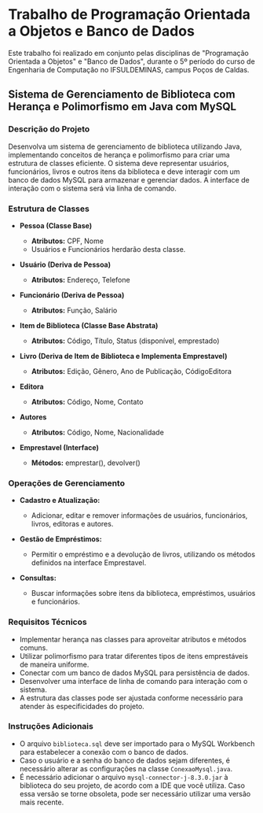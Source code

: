 # Trabalho de Programação Orientada a Objetos e Banco de Dados

Este trabalho foi realizado em conjunto pelas disciplinas de "Programação Orientada a Objetos" e "Banco de Dados", durante o 5º período do curso de Engenharia de Computação no IFSULDEMINAS, campus Poços de Caldas.

## Sistema de Gerenciamento de Biblioteca com Herança e Polimorfismo em Java com MySQL

### Descrição do Projeto

Desenvolva um sistema de gerenciamento de biblioteca utilizando Java, implementando conceitos de herança e polimorfismo para criar uma estrutura de classes eficiente. O sistema deve representar usuários, funcionários, livros e outros itens da biblioteca e deve interagir com um banco de dados MySQL para armazenar e gerenciar dados. A interface de interação com o sistema será via linha de comando.

### Estrutura de Classes

- **Pessoa (Classe Base)**
  - **Atributos:** CPF, Nome
  - Usuários e Funcionários herdarão desta classe.

- **Usuário (Deriva de Pessoa)**
  - **Atributos:** Endereço, Telefone

- **Funcionário (Deriva de Pessoa)**
  - **Atributos:** Função, Salário

- **Item de Biblioteca (Classe Base Abstrata)**
  - **Atributos:** Código, Título, Status (disponível, emprestado)

- **Livro (Deriva de Item de Biblioteca e Implementa Emprestavel)**
  - **Atributos:** Edição, Gênero, Ano de Publicação, CódigoEditora

- **Editora**
  - **Atributos:** Código, Nome, Contato

- **Autores**
  - **Atributos:** Código, Nome, Nacionalidade

- **Emprestavel (Interface)**
  - **Métodos:** emprestar(), devolver()

### Operações de Gerenciamento

- **Cadastro e Atualização:**
  - Adicionar, editar e remover informações de usuários, funcionários, livros, editoras e autores.

- **Gestão de Empréstimos:**
  - Permitir o empréstimo e a devolução de livros, utilizando os métodos definidos na interface Emprestavel.

- **Consultas:**
  - Buscar informações sobre itens da biblioteca, empréstimos, usuários e funcionários.

### Requisitos Técnicos

- Implementar herança nas classes para aproveitar atributos e métodos comuns.
- Utilizar polimorfismo para tratar diferentes tipos de itens emprestáveis de maneira uniforme.
- Conectar com um banco de dados MySQL para persistência de dados.
- Desenvolver uma interface de linha de comando para interação com o sistema.
- A estrutura das classes pode ser ajustada conforme necessário para atender às especificidades do projeto.

### Instruções Adicionais

- O arquivo `biblioteca.sql` deve ser importado para o MySQL Workbench para estabelecer a conexão com o banco de dados.
- Caso o usuário e a senha do banco de dados sejam diferentes, é necessário alterar as configurações na classe `ConexaoMysql.java`.
- É necessário adicionar o arquivo `mysql-connector-j-8.3.0.jar` à biblioteca do seu projeto, de acordo com a IDE que você utiliza. Caso essa versão se torne obsoleta, pode ser necessário utilizar uma versão mais recente.
